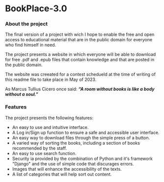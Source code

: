 # BookPlace-3.0

### About the project

The final version of a project with wich I hope to enable the free and open access to educational material that are in the public domain for everyone who find himself in need. 

The project presents a website in which everyone will be able to download for free .pdf and .epub files that contain knowledge and that are posted in the public domain.

The website was creeated for a contest schedueld at the time of writing of this readme file to take place in May of 2023.

As Marcus Tullius Cicero once said: ***“A room without books is like a body without a soul.”*** 

### Features
The project presents the following features:
+  An easy to use and intuitive interface.
+  A Log in/Sign up function to ensure a safe and accessible user interface.
+  An easy way to download files through the simple press of a button.
+  A varied way of sorting the books, including a section of books recommended by the staff.
+  An easy to use search function.
+  Security ia provided by the combination of Python and it's framework "Django" and the use of simple code that discurages errors.
+  Images that will enhance the accessibility of the texts.
+  A list of categories that will help sort out content.
